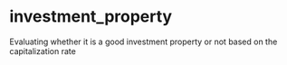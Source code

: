 # investment_property
Evaluating whether it is a good investment property or not based on the capitalization rate

